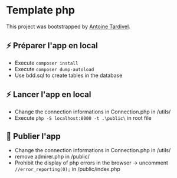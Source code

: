 # Template php

This project was bootstrapped by [Antoine Tardivel](https://www.antoinetardivel.com/).

## ⚡️ Préparer l'app en local

* Execute `composer install`
* Execute `composer dump-autoload`
* Use bdd.sql to create tables in the database

## ⚡️ Lancer l'app en local 

* Change the connection informations in Connection.php in /utils/
* Execute `php -S localhost:8000 -t .\public\` in root file

## 💨 Publier l'app

* Change the connection informations in Connection.php in /utils/
* remove admirer.php in /public/
* Prohibit the display of php errors in the browser -> uncomment `//error_reporting(0);` in /public/index.php